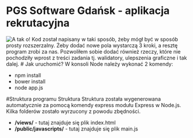 # PGS Software Gdańsk - aplikacja rekrutacyjna
<img src="http://i.imgur.com/owebFYq.jpg" title="A tak o!" />
Kod został napisany w taki sposób, żeby mógł być w sposób prosty rozszerzalny. Żeby dodać nowe pola wystarczą 3 kroki, a resztę program zrobi za nas. Pozwoliłem sobie dodać również rzeczy, które nie pochodziły wprost z treści zadania tj. walidatory, ulepszenia graficzne i tak dalej.
# Jak uruchomić?
W konsoli Node należy wykonać 2 komendy:
<ul>
  <li>npm install</li>
  <li>bower install</li>
  <li>node app.js</li>
</ul>

#Struktura programu
Struktura 
Struktura została wygenerowana automatycznie za pomocą komendy express modułu Express w Node.js. Kilka folderów zostało wyrzucony z powodu zbędności.
<ul>
  <li><b>/views/</b> - tutaj znajduje się plik index.html</li>
  <li><b>/public/javascripts/</b> - tutaj znajduje się plik main.js</li>
</ul>
  
